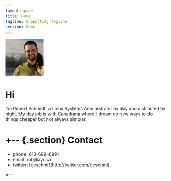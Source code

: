 ```yaml
---
layout: page
title: Home
tagline: Supporting tagline
section: Home
---
```


<img class='inset right' src='/images/RobPort.jpg' title='Rob Schmidt' alt='Photo of Rob' width='120px' />

Hi
==

I'm Robert Schmidt, a Linux Systems Administrator by day and distracted by night. My day job is with [Canadiana](http://canadiana.ca) where I dream up new ways to do things cheaper but not always simpler.

+--      {.section}
Contact
=======
<ul>
<li>phone: 613-699-6991</li>
<li>email: rob@ayr.ca</li>
<li>twitter: [rjeschmi](http://twitter.com/rjeschmi)</li>
</ul>

=--


